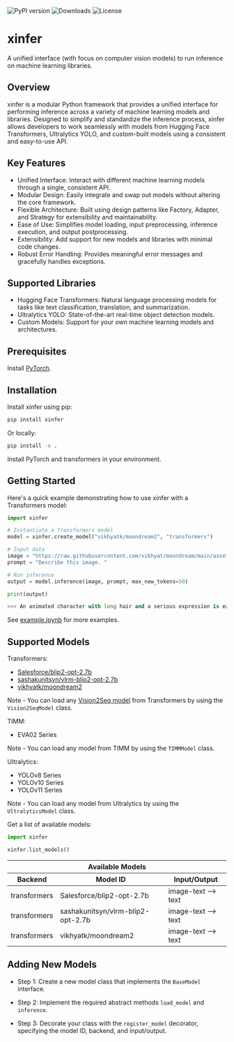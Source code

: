 ![PyPI version](https://img.shields.io/pypi/v/xinfer.svg?style=for-the-badge&logo=pypi&logoColor=white&label=PyPI&color=blue)
![Downloads](https://img.shields.io/pypi/dm/xinfer.svg?style=for-the-badge&logo=pypi&logoColor=white&label=Downloads&color=purple)
![License](https://img.shields.io/badge/License-Apache%202.0-green.svg?style=for-the-badge&logo=apache&logoColor=white)


# xinfer
A unified interface (with focus on computer vision models) to run inference on machine learning libraries.


## Overview
xinfer is a modular Python framework that provides a unified interface for performing inference across a variety of machine learning models and libraries. Designed to simplify and standardize the inference process, xinfer allows developers to work seamlessly with models from Hugging Face Transformers, Ultralytics YOLO, and custom-built models using a consistent and easy-to-use API.

## Key Features
- Unified Interface: Interact with different machine learning models through a single, consistent API.
- Modular Design: Easily integrate and swap out models without altering the core framework.
- Flexible Architecture: Built using design patterns like Factory, Adapter, and Strategy for extensibility and maintainability.
- Ease of Use: Simplifies model loading, input preprocessing, inference execution, and output postprocessing.
- Extensibility: Add support for new models and libraries with minimal code changes.
- Robust Error Handling: Provides meaningful error messages and gracefully handles exceptions.


## Supported Libraries
- Hugging Face Transformers: Natural language processing models for tasks like text classification, translation, and summarization.
- Ultralytics YOLO: State-of-the-art real-time object detection models.
- Custom Models: Support for your own machine learning models and architectures.

## Prerequisites
Install [PyTorch](https://pytorch.org/get-started/locally/).

## Installation
Install xinfer using pip:
```bash
pip install xinfer
```

Or locally:
```bash
pip install -e .
```

Install PyTorch and transformers in your environment.

## Getting Started

Here's a quick example demonstrating how to use xinfer with a Transformers model:

```python
import xinfer

# Instantiate a Transformers model
model = xinfer.create_model("vikhyatk/moondream2", "transformers")

# Input data
image = "https://raw.githubusercontent.com/vikhyat/moondream/main/assets/demo-1.jpg"
prompt = "Describe this image. "

# Run inference
output = model.inference(image, prompt, max_new_tokens=50)

print(output)

>>> An animated character with long hair and a serious expression is eating a large burger at a table, with other characters in the background.
```

See [example.ipynb](nbs/example.ipynb) for more examples.


## Supported Models
Transformers:
- [Salesforce/blip2-opt-2.7b](https://huggingface.co/Salesforce/blip2-opt-2.7b)
- [sashakunitsyn/vlrm-blip2-opt-2.7b](https://huggingface.co/sashakunitsyn/vlrm-blip2-opt-2.7b)
- [vikhyatk/moondream2](https://huggingface.co/vikhyatk/moondream2)

Note - You can load any [Vision2Seq model](https://huggingface.co/docs/transformers/main/en/model_doc/auto#transformers.AutoModelForVision2Seq) from Transformers by using the `Vision2SeqModel` class.

TIMM:
- EVA02 Series

Note - You can load any model from TIMM by using the `TIMMModel` class.

Ultralytics:
- YOLOv8 Series
- YOLOv10 Series
- YOLOv11 Series

Note - You can load any model from Ultralytics by using the `UltralyticsModel` class.

Get a list of available models:
```python
import xinfer

xinfer.list_models()
```

<table>
  <thead>
    <tr>
      <th colspan="3">Available Models</th>
    </tr>
    <tr>
      <th>Backend</th>
      <th>Model ID</th>
      <th>Input/Output</th>
    </tr>
  </thead>
  <tbody>
    <tr>
      <td>transformers</td>
      <td>Salesforce/blip2-opt-2.7b</td>
      <td>image-text --> text</td>
    </tr>
    <tr>
      <td>transformers</td>
      <td>sashakunitsyn/vlrm-blip2-opt-2.7b</td>
      <td>image-text --> text</td>
    </tr>
    <tr>
      <td>transformers</td>
      <td>vikhyatk/moondream2</td>
      <td>image-text --> text</td>
    </tr>
  </tbody>
</table>

## Adding New Models

+ Step 1: Create a new model class that implements the `BaseModel` interface.

+ Step 2: Implement the required abstract methods `load_model` and `inference`.

+ Step 3: Decorate your class with the `register_model` decorator, specifying the model ID, backend, and input/output.


